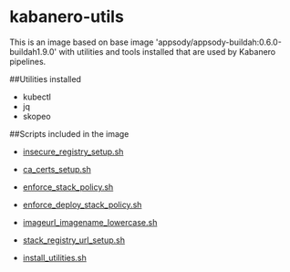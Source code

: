 # kabanero-utils

This is an image based on base image 'appsody/appsody-buildah:0.6.0-buildah1.9.0' with utilities and tools installed that are used by Kabanero pipelines.

##Utilities installed
- kubectl
- jq
- skopeo


##Scripts included in the image

 - [insecure_registry_setup.sh](abc)     
 
 
 - [ca_certs_setup.sh](abc)
 
 
 - [enforce_stack_policy.sh](abc)
 
 
 - [enforce_deploy_stack_policy.sh](abc)
 
 
 - [imageurl_imagename_lowercase.sh](abc)
 
 
 - [stack_registry_url_setup.sh](abc)
 
 
 - [install_utilities.sh](abc)